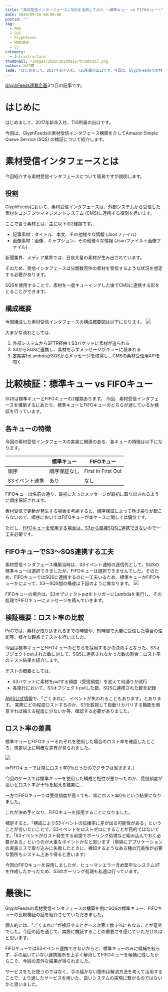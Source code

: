 ```yaml
---
title: "素材受信インターフェースにSQSを活用してみた ～標準キュー vs FIFOキュー～"
date: 2020/09/16 00:00:00
postid: ""
tag:
  - AWS
  - SQS
  - GlyphFeeds
  - 技術選定
  - S3
category:
  - Infrastructure
thumbnail: /images/2020/20200916/thumbnail.png
author: 出口豊
lede: "はじめまして、2017年新卒入社、TIG所属の出口です。今回は、GlyphFeedsの素材受信インターフェース構築を介してAmazon Simple Queue Service  の検証について紹介します。"
---
```


[GlyphFeeds連載企画](/articles/20200914/)3つ目の記事です。

# はじめに

はじめまして、2017年新卒入社、TIG所属の出口です。

今回は、GlyphFeedsの素材受信インタフェース構築を介してAmazon Simple Queue Service (SQS) の検証について紹介します。

# 素材受信インタフェースとは

今回紹介する素材受信インタフェースについて簡易ですが説明します。

## 役割

GlyphFeedsにおいて、素材受信インタフェースは、外部システムから受信した素材をコンテンツマネジメントシステム (CMS)に連携する役割を担います。

ここで言う素材とは、主に以下の2種類です。

* 記事素材：タイトル、本文、その他様々な情報 (Jsonファイル)
* 画像素材：画像、キャプション、その他様々な情報 (Jsonファイル＋画像ファイル)

新聞業界、メディア業界では、日夜大量の素材が生み出されています。

そのため、受信インタフェースは分間数百件の素材を受信するような状況を想定する必要があります。

SQSを使用することで、素材を一度キューイングした後でCMSに連携する形をとることができます。

## 構成概要

今回構成した素材受信インタフェースの構成概要図は以下になります。
<img src="/images/2020/20200916/図1.png" loading="lazy">

大まかな流れとしては、

1. 外部システムからSFTP経由でS3バケットに素材が送られる
2. S3からSQSに連携し、素材を示すメッセージがキューに積まれる
3. 定期実行LambdaがSQSからメッセージを取得し、CMSの素材受信用APIを叩く

# 比較検証：標準キュー vs FIFOキュー

SQSは標準キューとFIFOキューの2種類あります。
今回、素材受信インタフェースを構築するにあたり、標準キューとFIFOキューのどちらが適しているか検証を行っています。

## 各キューの特徴

今回の素材受信インタフェースの実装に関連のある、各キューの特徴は以下になります。

||標準キュー|FIFOキュー|
|---|---|---|
|順序|順序保証なし|First In First Out|
|S3イベント連携|あり|なし|

FIFOキューは名前の通り、最初に入ったメッセージが最初に取り出されるように順序保証されます。

素材受信で更新が発生する場合を考慮すると、順序保証によって巻き戻りが起こらないので、順序においてはFIFOキューが本ケースに関しては優位です。

ただし、[FIFOキューを使用する場合は、S3から直接SQSに連携できない](https://docs.aws.amazon.com/ja_jp/AmazonS3/latest/dev/NotificationHowTo.html)ので一工夫必要です。

## FIFOキューでS3～SQS連携する工夫

素材受信インタフェース構築当時は、S3イベント通知の送信先として、SQSの標準キューは選択できましたが、FIFOキューは選択できませんでした。そのため、FIFOキューではSQSに連携するのに一工夫いるため、標準キューかFIFOキューかによって、S3～SQS間の構成は下図のように異なります。
<img src="/images/2020/20200916/図2.png" loading="lazy">

FIFOキューの場合は、S3オブジェクトputをトリガーにLambdaを実行し、その処理でFIFOキューにメッセージを積んでいきます。

## 検証概要：ロスト率の比較

PoCでは、素材が取り込まれるまでの時間や、短時間で大量に受信した場合の性能等、様々な観点でテストを行いました。

今回は標準キューとFIFOキューのどちらを採用するかの決め手となった、S3オブジェクトputされた数に対して、SQSに連携されなかった数の割合：ロスト率のテスト結果を紹介します。

テストの概要としては、

* S3バケットに素材をputする頻度（受信頻度）を変えて何通りか試行
* 各施行において、S3オブジェクトputした数、SQSに連携された数を記録

[AWS公式情報](https://aws.amazon.com/jp/premiumsupport/knowledge-center/s3-verify-event-notification/)で、「ごくまれに、イベントが失われることもあります」とあります。
実際にどの程度ロストするのか、S3を監視して自動リカバリする機能を用意すれば補える程度に少ないか等、確認する必要がありました。

## ロスト率の差異

標準キューとFIFOキューそれぞれを使用した場合のロスト率を確認したところ、想定以上に明確な差異が見られました。

<img src="/images/2020/20200916/図3.png" loading="lazy">

(※FIFOキューでは常にロスト率0％だったのでグラフは省きます。)

今回のケースでは標準キューを使用した構成と相性が悪かったのか、受信頻度が高いとロスト率が十％を超える結果に…

一方でFIFOキューでは受信頻度が高くても、常にロスト率0％という結果になりました。

これが決め手となり、FIFOキューを採用することになりました。

補足すると、「構成によりS3イベントの伝播率に差が出る可能性がある」ということが言いたいことで、S3イベントをロストゼロにすることが目的ではないです。「S3イベントがロスト発生する前提でポーリング処理など組み込んでおく必要がある」というのが大事なポイントかなと思います（単純にアプリケーションの実装ミスで取り込みに失敗したときに、検知するようなある種の冗長性が必要な箇所もシステム上あり得ると思います）

今回のFIFOキューを採用しましたが、ヒューマンエラー含め堅牢なシステムI/Fを作成したかったため、S3のポーリング処理も私達は行っています。

# 最後に

GlyphFeedsの素材受信インタフェースの構築を例にSQSの標準キュー、FIFOキューの比較検証の話を紹介させていただきました。

個人的には、"ごくまれに"が検証するとケース次第で数十％にもなることが意外でした。今回の話を通じて、実際に検証することの重要さを感じていただければと思います。

FIFOキューではS3イベント連携できないからと、標準キューのみに候補を絞らず、手の届いていない連携箇所を上手く解消してFIFOキューを候補に残したからこそ、今回の意外な結果が得られました。

サービスをただ使うのではなく、手の届かない箇所は解消方法を考えて活用することで、より適したサービスを用いた、良いシステムの実現に繋がるのではないかと思いました。
